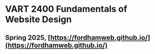 # VART 2400 Fundamentals of Website Design
Spring 2025, [https://fordhamweb.github.io/](https://fordhamweb.github.io/)
---
